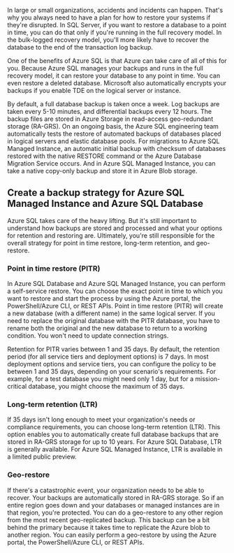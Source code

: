In large or small organizations, accidents and incidents can happen. That's why you always need to have a plan for how to restore your systems if they're disrupted. In SQL Server, if you want to restore a database to a point in time, you can do that only if you're running in the full recovery model. In the bulk-logged recovery model, you'll more likely have to recover the database to the end of the transaction log backup.

One of the benefits of Azure SQL is that Azure can take care of all of this for you. Because Azure SQL manages your backups and runs in the full recovery model, it can restore your database to any point in time. You can even restore a deleted database. Microsoft also automatically encrypts your backups if you enable TDE on the logical server or instance.

By default, a full database backup is taken once a week. Log backups are taken every 5-10 minutes, and differential backups every 12 hours. The backup files are stored in Azure Storage in read-access geo-redundant storage (RA-GRS). On an ongoing basis, the Azure SQL engineering team automatically tests the restore of automated backups of databases placed in logical servers and elastic database pools. For migrations to Azure SQL Managed Instance, an automatic initial backup with checksum of databases restored with the native RESTORE command or the Azure Database Migration Service occurs. And in Azure SQL Managed Instance, you can take a native copy-only backup and store it in Azure Blob storage.

## Create a backup strategy for Azure SQL Managed Instance and Azure SQL Database

Azure SQL takes care of the heavy lifting. But it's still important to understand how backups are stored and processed and what your options for retention and restoring are. Ultimately, you're still responsible for the overall strategy for point in time restore, long-term retention, and geo-restore.

### Point in time restore (PITR)

In Azure SQL Database and Azure SQL Managed Instance, you can perform a self-service restore. You can choose the exact point in time to which you want to restore and start the process by using the Azure portal, the PowerShell/Azure CLI, or REST APIs. Point in time restore (PITR) will create a new database (with a different name) in the same logical server. If you need to replace the original database with the PITR database, you have to rename both the original and the new database to return to a working condition. You won't need to update connection strings.

Retention for PITR varies between 1 and 35 days. By default, the retention period (for all service tiers and deployment options) is 7 days. In most deployment options and service tiers, you can configure the policy to be between 1 and 35 days, depending on your scenario's requirements. For example, for a test database you might need only 1 day, but for a mission-critical database, you might choose the maximum of 35 days.

### Long-term retention (LTR)

If 35 days isn't long enough to meet your organization's needs or compliance requirements, you can choose long-term retention (LTR). This option enables you to automatically create full database backups that are stored in RA-GRS storage for up to 10 years. For Azure SQL Database, LTR is generally available. For Azure SQL Managed Instance, LTR is available in a limited public preview.

### Geo-restore

If there's a catastrophic event, your organization needs to be able to recover. Your backups are automatically stored in RA-GRS storage. So if an entire region goes down and your databases or managed instances are in that region, you're protected. You can do a geo-restore to any other region from the most recent geo-replicated backup. This backup can be a bit behind the primary because it takes time to replicate the Azure blob to another region. You can easily perform a geo-restore by using the Azure portal, the PowerShell/Azure CLI, or REST APIs.
